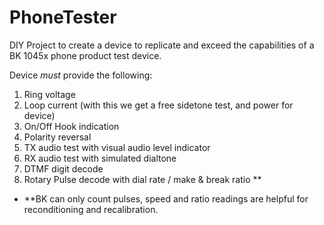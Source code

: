 # PhoneTester
DIY Project to create a device to replicate and exceed the capabilities of a BK 1045x phone product test device.


Device *must* provide the following:

1. Ring voltage
2. Loop current (with this we get a free sidetone test, and power for device)
3. On/Off Hook indication
4. Polarity reversal
5. TX audio test with visual audio level indicator
6. RX audio test with simulated dialtone 
7. DTMF digit decode
8. Rotary Pulse decode with dial rate / make & break ratio **


* **BK can only count pulses, speed and ratio readings are helpful for reconditioning and recalibration.



